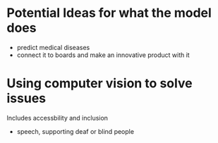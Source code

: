 # Potential Ideas for what the model does

- predict medical diseases
- connect it to boards and make an innovative product with it 


# Using computer vision to solve issues 

Includes accessbility and inclusion

- speech, supporting deaf or blind people


